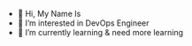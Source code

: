 - 👋 Hi, My Name Is
- 👀 I’m interested in DevOps Engineer
- 🌱 I’m currently learning & need more learning
